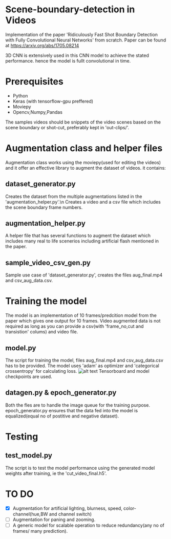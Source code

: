 # Scene-boundary-detection in Videos
Implementation of the paper 'Ridiculously Fast Shot Boundary Detection with Fully Convolutional Neural Networks' from scratch.
Paper can be found at https://arxiv.org/abs/1705.08214

3D CNN is extensively used in this CNN model to achieve the stated performance. hence the model is fullt convolutional in time.

# Prerequisites
* Python
* Keras (with tensorflow-gpu preffered)
* Moviepy
* Opencv,Numpy,Pandas

The samples videos should be snippets of the video scenes based on the scene boundary or shot-cut, preferably kept in 'out-clips/'.

# Augmentation class and helper files
  Augmentation class works using the moviepy(used for editing the videos) and it offer an effective library to augment the dataset of videos.
  it contains:
## dataset_generator.py
  Creates the dataset from the multiple augmentations listed in the 'augmentation_helper.py'.\n
  Creates a video and a csv file which includes the scene boundary frame numbers.
## augmentation_helper.py
  A helper file that has several functions to augment the dataset which includes many real to life scenerios including artificial flash mentioned in the paper.
## sample_video_csv_gen.py
  Sample use case of 'dataset_generator.py', creates the files aug_final.mp4 and csv_aug_data.csv. 

# Training the model
The model is an implementation of 10 frames/predcition model from the paper which gives one output for 10 frames.
Video augmented data is not required as long as you can provide a csv(with 'frame_no,cut and transistion' colums) and video file. 
## model.py
The script for training the model, files aug_final.mp4 and csv_aug_data.csv has to be provided. The model uses 'adam' as optimizer and 'categorical crossentropy' for calculating loss.
![alt text](https://github.com/abramjos/Scene-boundary-detection/model.jpg)
Tensorboard and model checkpoints are used.
## datagen.py & epoch_generator.py
Both the fles are to handle the image queue for the training purpose.
epoch_generator.py ensures that the data fed into the model is equalized(equal no of postitive and negative dataset).

# Testing
## test_model.py
  The script is to test the model performance using the generated model weights after training, ie the 'cut_video_final.h5'.

# TO DO
- [X] Augmentation for artificial lighting, blurness, speed, color-channel(hue,BW and channel switch)
- [ ] Augmentation for paning and zooming.
- [ ] A generic model for scalable operation to reduce redundancy(any no of frames/ many prediction).
